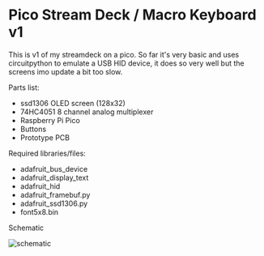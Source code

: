 <h1>Pico Stream Deck / Macro Keyboard v1</h1>

This is v1 of my streamdeck on a pico.
So far it's very basic and uses circuitpython to emulate a USB HID device, it does so very well but the screens imo update a bit too slow.

Parts list:
  - ssd1306 OLED screen (128x32)
  - 74HC4051 8 channel analog multiplexer
  - Raspberry Pi Pico
  - Buttons
  - Prototype PCB


Required libraries/files:
  - adafruit_bus_device
  - adafruit_display_text
  - adafruit_hid
  - adafruit_framebuf.py
  - adafruit_ssd1306.py
  - font5x8.bin


Schematic

![schematic](https://user-images.githubusercontent.com/34554892/139579792-43f90fb1-f607-46b3-8d2c-9b90908dfe25.png)
